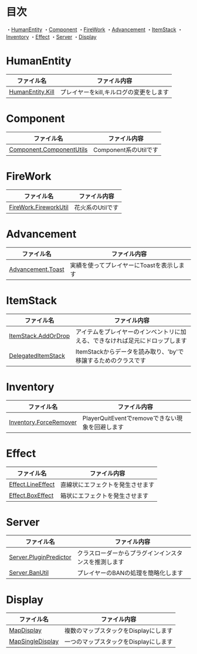 # 目次

・[HumanEntity](https://github.com/Bun133/BukkitFly/blob/main/Functions.md#humanentity)
・[Component](https://github.com/Bun133/BukkitFly/blob/main/Functions.md#component)
・[FireWork](https://github.com/Bun133/BukkitFly/blob/main/Functions.md#firework)
・[Advancement](https://github.com/Bun133/BukkitFly/blob/main/Functions.md#advancement)
・[ItemStack](https://github.com/Bun133/BukkitFly/blob/main/Functions.md#itemstack)
・[Inventory](https://github.com/Bun133/BukkitFly/blob/main/Functions.md#inventory)
・[Effect](https://github.com/Bun133/BukkitFly/blob/main/Functions.md#effect)
・[Server](https://github.com/Bun133/BukkitFly/blob/main/Functions.md#server)
・[Display](https://github.com/Bun133/BukkitFly/blob/main/Functions.md#display)

# HumanEntity

| ファイル名                                                                                                                            | ファイル内容                 |
|----------------------------------------------------------------------------------------------------------------------------------|------------------------|
| [HumanEntity.Kill](https://github.com/Bun133/BukkitFly/blob/main/src/main/java/com/github/bun133/bukkitfly/entity/human/Kill.kt) | プレイヤーをkill,キルログの変更をします |

# Component

| ファイル名                                                                                                                                           | ファイル内容            |
|-------------------------------------------------------------------------------------------------------------------------------------------------|-------------------|
| [Component.ComponentUtils](https://github.com/Bun133/BukkitFly/blob/main/src/main/java/com/github/bun133/bukkitfly/component/ComponentUtils.kt) | Component系のUtilです |

# FireWork

| ファイル名                                                                                                                                            | ファイル内容     |
|--------------------------------------------------------------------------------------------------------------------------------------------------|------------|
| [FireWork.FireworkUtil](https://github.com/Bun133/BukkitFly/blob/main/src/main/java/com/github/bun133/bukkitfly/entity/firework/FireworkUtil.kt) | 花火系のUtilです |

# Advancement

| ファイル名                                                                                                                             | ファイル内容                  |
|-----------------------------------------------------------------------------------------------------------------------------------|-------------------------|
| [Advancement.Toast](https://github.com/Bun133/BukkitFly/blob/main/src/main/java/com/github/bun133/bukkitfly/advancement/Toast.kt) | 実績を使ってプレイヤーにToastを表示します |

# ItemStack

| ファイル名                                                                                                                                     | ファイル内容                                 |
|-------------------------------------------------------------------------------------------------------------------------------------------|----------------------------------------|
| [ItemStack.AddOrDrop](https://github.com/Bun133/BukkitFly/blob/main/src/main/java/com/github/bun133/bukkitfly/stack/AddOrDrop.kt)         | アイテムをプレイヤーのインベントリに加える、できなければ足元にドロップします |
| [DelegatedItemStack](https://github.com/Bun133/BukkitFly/blob/main/src/main/java/com/github/bun133/bukkitfly/stack/DelegatedItemStack.kt) | ItemStackからデータを読み取り、'by'で移譲するためのクラスです  |

# Inventory

| ファイル名                                                                                                                                              | ファイル内容                             |
|----------------------------------------------------------------------------------------------------------------------------------------------------|------------------------------------|
| [Inventory.ForceRemover](https://github.com/Bun133/BukkitFly/blob/main/src/main/java/com/github/bun133/bukkitfly/inventory/player/ForceRemover.kt) | PlayerQuitEventでremoveできない現象を回避します |

# Effect

| ファイル名                                                                                                                             | ファイル内容           |
|-----------------------------------------------------------------------------------------------------------------------------------|------------------|
| [Effect.LineEffect](https://github.com/Bun133/BukkitFly/blob/main/src/main/java/com/github/bun133/bukkitfly/effect/LineEffect.kt) | 直線状にエフェクトを発生させます |
| [Effect.BoxEffect](https://github.com/Bun133/BukkitFly/blob/main/src/main/java/com/github/bun133/bukkitfly/effect/BoxEffect.kt)   | 箱状にエフェクトを発生させます  |

# Server

| ファイル名                                                                                                                                       | ファイル内容                     |
|---------------------------------------------------------------------------------------------------------------------------------------------|----------------------------|
| [Server.PluginPredictor](https://github.com/Bun133/BukkitFly/blob/main/src/main/java/com/github/bun133/bukkitfly/server/PluginPredictor.kt) | クラスローダーからプラグインインスタンスを推測します |
| [Server.BanUtil](https://github.com/Bun133/BukkitFly/blob/main/src/main/java/com/github/bun133/bukkitfly/server/BanUtil.kt)                 | プレイヤーのBANの処理を簡略化します        |

# Display

| ファイル名                                                                                                                                   | ファイル内容                 |
|-----------------------------------------------------------------------------------------------------------------------------------------|------------------------|
| [MapDisplay](https://github.com/Bun133/BukkitFly/blob/main/src/main/java/com/github/bun133/bukkitfly/display/MapDisplay.kt)             | 複数のマップスタックをDisplayにします |
| [MapSingleDisplay](https://github.com/Bun133/BukkitFly/blob/main/src/main/java/com/github/bun133/bukkitfly/display/MapSingleDisplay.kt) | 一つのマップスタックをDisplayにします |
